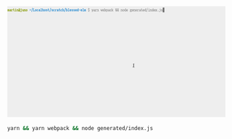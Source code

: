 ![Screencast](https://github.com/Janiczek/blessed-elm/raw/master/blessed-elm.gif)

```bash
yarn && yarn webpack && node generated/index.js
```
